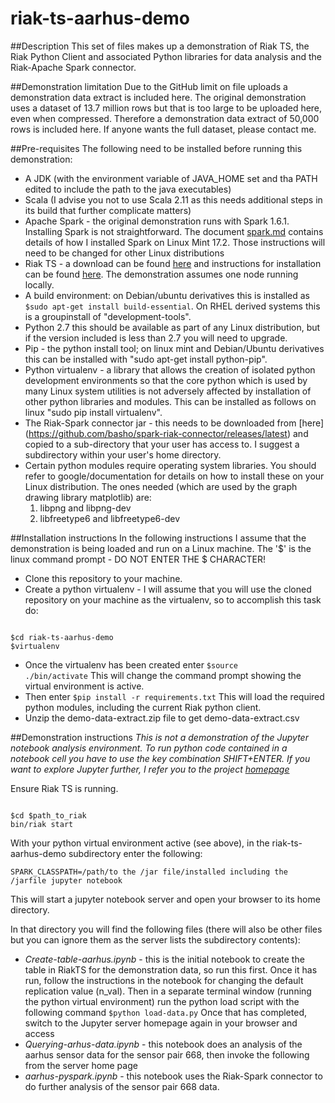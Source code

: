 # riak-ts-aarhus-demo
##Description
This set of files makes up a demonstration of Riak TS, the Riak Python Client and associated Python libraries for data analysis and the Riak-Apache Spark connector.

##Demonstration limitation
Due to the GitHub limit on file uploads a demonstration data extract is included here.  The original demonstration uses a dataset of 13.7 million rows but that is too large to be uploaded here, even when compressed.  Therefore a demonstration data extract of 50,000 rows is included here. If anyone wants the full dataset, please contact me.

##Pre-requisites
The following need to be installed before running this demonstration:
* A JDK (with the environment variable of JAVA_HOME set and tha PATH edited to include the path to the java executables)
* Scala (I advise you not to use Scala 2.11 as this needs additional steps in its build that further complicate matters)
* Apache Spark - the original demonstration runs with Spark 1.6.1.  Installing Spark is not straightforward.  The document [spark.md](./spark.md) contains details of how I installed Spark on Linux Mint 17.2.  Those instructions will need to be changed for other Linux distributions
* Riak TS - a download can be found [here](http://docs.basho.com/riak/ts/latest/downloads/) and instructions for installation can be found [here](http://docs.basho.com/riak/ts/latest/installing/).  The demonstration assumes one node running locally.
* A build environment:  on Debian/ubuntu derivatives this is installed as <code>$sudo apt-get install build-essential</code>.  On RHEL derived systems this is a groupinstall of "development-tools".
* Python 2.7 this should be available as part of any Linux distribution, but if the version included is less than 2.7 you will need to upgrade.
* Pip - the python install tool; on linux mint and Debian/Ubuntu derivatives this can be installed with "sudo apt-get install python-pip".
* Python virtualenv - a library that allows the creation of isolated python development environments so that the core python which is used by many Linux system utilities is not adversely affected by installation of other python libraries and modules.  This can be installed as follows on linux "sudo pip install virtualenv".
* The Riak-Spark connector jar - this needs to be downloaded from [here] (https://github.com/basho/spark-riak-connector/releases/latest)
and copied to a sub-directory that your user has access to.  I suggest a subdirectory within your user's home directory.
* Certain python modules require operating system libraries.  You should refer to google/documentation for details on how to install these on your Linux distribution.  The ones needed (which are used by the graph drawing library matplotlib) are:
  1. libpng and libpng-dev
  2. libfreetype6 and libfreetype6-dev

##Installation instructions
In the following instructions I assume that the demonstration is being loaded and run on a Linux machine.  The '$' is the linux command prompt - DO NOT ENTER THE $ CHARACTER!
* Clone this repository to your machine.
* Create a python virtualenv - I will assume that you will use the cloned repository on your machine as the virtualenv, so to accomplish this task do:

<code>
$cd riak-ts-aarhus-demo
$virtualenv
</code>

* Once the virtualenv has been created enter <code>$source ./bin/activate</code>  This will change the command prompt showing the virtual environment is active.
* Then enter <code>$pip install -r requirements.txt</code> This will load the required python modules, including the current Riak python client.
* Unzip the demo-data-extract.zip file to get demo-data-extract.csv 

##Demonstration instructions
_This is not a demonstration of the Jupyter notebook analysis environment.  To run python code contained in a notebook cell you have to use the key combination SHIFT+ENTER.  If you want to explore Jupyter further, I refer you to the project [homepage](http://jupyter.org)_

Ensure Riak TS is running.

<code>
$cd $path_to_riak
bin/riak start
</code>

With your python virtual environment active (see above), in the riak-ts-aarhus-demo subdirectory enter the following:

<code>SPARK_CLASSPATH=/path/to the /jar file/installed including the /jarfile jupyter notebook</code>

This will start a jupyter notebook server and open your browser to its home directory.  

In that directory you will find the following files (there will also be other files but you can ignore them as the server lists the subdirectory contents):
* _Create-table-aarhus.ipynb_ - this is the initial notebook to create the table in RiakTS for the demonstration data, so run this first.  Once it has run, follow the instructions in the notebook for changing the default replication value (n_val).  Then in a separate terminal window (running the python virtual environment) run the python load script with the following command <code>$python load-data.py</code>  Once that has completed, switch to the Jupyter server homepage again in your browser and access
* _Querying-arhus-data.ipynb_ - this notebook does an analysis of the aarhus sensor data for the sensor pair 668, then invoke the following from the server home page
* _aarhus-pyspark.ipynb_ - this notebook uses the Riak-Spark connector to do further analysis of the sensor pair 668 data.


